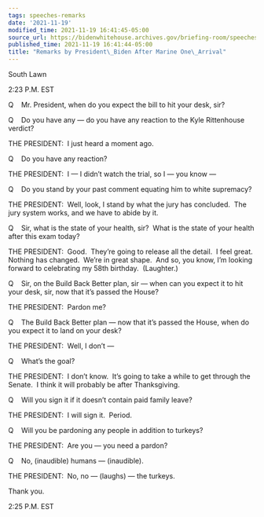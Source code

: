 ```yaml
---
tags: speeches-remarks
date: '2021-11-19'
modified_time: 2021-11-19 16:41:45-05:00
source_url: https://bidenwhitehouse.archives.gov/briefing-room/speeches-remarks/2021/11/19/remarks-by-president-biden-after-marine-one-arrival-8/
published_time: 2021-11-19 16:41:44-05:00
title: "Remarks by President\_Biden After Marine One\_Arrival"
---
```

 
South Lawn

2:23 P.M. EST

Q    Mr. President, when do you expect the bill to hit your desk, sir?

Q    Do you have any — do you have any reaction to the Kyle Rittenhouse
verdict?

THE PRESIDENT:  I just heard a moment ago. 

Q    Do you have any reaction?

THE PRESIDENT:  I — I didn’t watch the trial, so I — you know —

Q    Do you stand by your past comment equating him to white supremacy?

THE PRESIDENT:  Well, look, I stand by what the jury has concluded.  The
jury system works, and we have to abide by it.

Q    Sir, what is the state of your health, sir?  What is the state of
your health after this exam today?

THE PRESIDENT:  Good.  They’re going to release all the detail.  I feel
great.  Nothing has changed.  We’re in great shape.  And so, you know,
I’m looking forward to celebrating my 58th birthday.  (Laughter.)

Q    Sir, on the Build Back Better plan, sir — when can you expect it to
hit your desk, sir, now that it’s passed the House? 

THE PRESIDENT:  Pardon me?

Q    The Build Back Better plan — now that it’s passed the House, when
do you expect it to land on your desk?

THE PRESIDENT:  Well, I don’t —

Q    What’s the goal?

THE PRESIDENT:  I don’t know.  It’s going to take a while to get through
the Senate.  I think it will probably be after Thanksgiving. 

Q    Will you sign it if it doesn’t contain paid family leave?

THE PRESIDENT:  I will sign it.  Period.

Q    Will you be pardoning any people in addition to turkeys? 

THE PRESIDENT:  Are you — you need a pardon? 

Q    No, (inaudible) humans — (inaudible).

THE PRESIDENT:  No, no — (laughs) — the turkeys.

Thank you. 

2:25 P.M. EST
